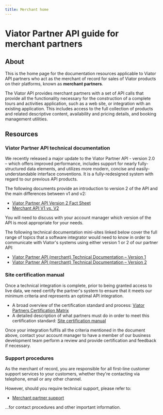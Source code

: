 ```yaml
---
title: Merchant home
---
```


# Viator Partner API guide for merchant partners

## About

This is the home page for the documentation resources applicable to Viator API partners who act as the merchant of record for sales of Viator products on their platforms, known as **merchant partners**.

The Viator API provides merchant partners with a set of API calls that provide all the functionality necessary for the construction of a complete tours and activities application, such as a web site, or integration with an existing application. This includes access to the full collection of products and related descriptive content, availability and pricing details, and booking management utilities. 

## Resources

### Viator Partner API technical documentation

We recently released a major update to the Viator Partner API - version 2.0 – which offers improved performance, includes support for nearly fully-structured data elements, and utilizes more modern, concise and easily-understandable interface conventions. It is a fully-redesigned system with regard to our previous API products.

The following documents provide an introduction to version 2 of the API and the main differences between v1 and v2:

<ul>
	<li><a href="https://docs.viator.com/partner-api/resources/merchant/Viator-Merchant-API-V.2_Fact-Sheet-1.8.2021.pdf" data-wm-adjusted="done" target="_blank">Viator Partner API Version 2 Fact Sheet</a></li>
	<li><a href="https://docs.viator.com/partner-api/resources/merchant/Merchant-Partner-API-V.1-versus-V.2.pdf" data-wm-adjusted="done" target="_blank">Merchant API V1 vs. V2</a></li>
</ul>

You will need to discuss with your account manager which version of the API is most appropriate for your needs.

The following technical documentation mini-sites linked below cover the full range of topics that a software integrator would need to know in order to communicate with Viator's systems using either version 1 or 2 of our partner API:

<ul>
<li><a href="https://docs.viator.com/partner-api/merchant/technical" data-wm-adjusted="done" target="_blank">Viator Partner API (merchant) Technical Documentation – Version 1</a></li>
<li><a href="https://docs.viator.com/partner-api/technical" data-wm-adjusted="done" target="_blank">Viator Partner API (merchant) Technical Documentation – Version 2</a></li>
</ul>

### Site certification manual

Once a technical integration is complete, prior to being granted access to live data, we need certify the partner's system to ensure that it meets our minimum criteria and represents an optimal API integration.

- A broad overview of the certification standard and process: <a href="https://docs.viator.com/partner-api/resources/merchant/Viator-Partners-Certification-Matrix.pdf" data-wm-adjusted="done" target="_blank">Viator Partners Certification Matrix</a>
- A detailed description of what partners must do in order to meet this certification standard: [Site certification manual](/partner-api/merchant/site-certification/)

Once your integration fulfils all the criteria mentioned in the document above, contact your account manager to have a member of our business development team perform a review and provide certification and feedback if necessary.

### Support procedures

As the merchant of record, you are responsible for all first-line customer support services to your customers, whether they're contacting via telephone, email or any other channel.

However, should you require technical support, please refer to: 

- [Merchant partner support](mailto:dpsupport@viator.com) 

...for contact procedures and other important information.
